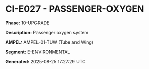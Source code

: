 # CI-E027 - PASSENGER-OXYGEN

**Phase:** 10-UPGRADE

**Description:** Passenger oxygen system

**AMPEL:** AMPEL-01-TUW (Tube and Wing)

**Segment:** E-ENVIRONMENTAL

**Generated:** 2025-08-25 17:27:29 UTC
